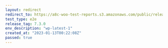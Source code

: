 ```yaml
---
layout: redirect
redirect_to: https://a8c-woo-test-reports.s3.amazonaws.com/public/release/7.3.0/wp-latest-1/e2e/index.html
test_type: e2e
release_tag: 7.3.0
env_description: "wp-latest-1"
created_at: "2023-01-13T00:22:08Z"
passed: true
---
```

